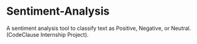 # Sentiment-Analysis
A sentiment analysis tool to classify text as Positive, Negative, or Neutral. (CodeClause Internship Project).
